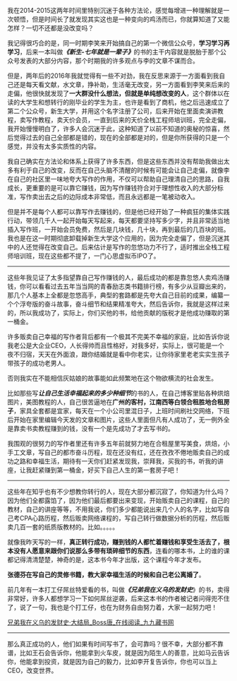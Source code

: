 <p data-pid="9iNvPM0K">我在2014-2015这两年时间里特别沉迷于各种方法论，感觉每增进一种理解就是一次顿悟，但是时间长了就发现其实这也是一种变向的鸡汤而已，你就算知道了又能怎样？一切不还都是没改变吗？</p><p data-pid="37UoFSqY">我记得很巧合的是，同一时期李笑来开始搞自己的第一个微信公众号，<b>学习学习再学习</b>，后来一本叫做<b><i>《新生-七年就是一辈子》</i></b>的书的主干内容就是脱胎于那个公众号发表的大部分内容，那个时期我的许多观点与李的文章不谋而合。</p><p data-pid="IQQOjwbu">但是，两年后的2016年我就觉得有一些不对劲，我在反思来源于一方面看到我自己还是每天看文献，水文章，挣补助，生活毫无改变，另一方面看到李笑来后来的走偏，他很快就发现了<b>一大群没什么想法，但就是单纯想改变的人</b>，这个群体以在读的大学生和想转行的刚毕业的学生为主，也许是看到了商机，他之后迅速成立了第二个公众号，新生大学，并用这个名字注册了公司，后来开始在里面卖演讲教程，卖写作教程，卖天价会员，一直到后来的天价全栈工程师培训班，完全走偏，我开始慢慢明白了，许多人会沉迷于此，这种知道了以前不知道的奥秘的惊喜，然后觉得过去的自己全部都是错的，现在的全部都是对的，但是你所获得的只是一个感觉，并没有太多实质性的内容。</p><p data-pid="Sl_--OPI">我自己确实在方法论和体系上获得了许多东西，但是这些东西并没有帮助我做出太多有利于自己的改变，反而在自己头脑不清醒的时候有可能会让自己走偏，就像李在自己的社区里一味地夸大写作的作用，不仅可以帮助自己理清自己的思路，自我成长，更重要的是可以靠它赚钱，因为写作赚钱符合对于理想性收入的大部分标准，写作卖出去之后的边际成本非常低，而且永远都是一笔被动收入。</p><p data-pid="YianI2y9">但是并不是每个人都可以靠写作去赚钱的，但是他已经开始了一种疯狂的集体实践行动，带领几千人一起开始每天写起来，每天都要坚持写多少字，并且非常适当地插入写作班，一开始会员免费，然后是几块钱，几十块，再到最后的几百块的班。我也是在这一时期彻底卸载掉新生大学这个应用的，因为完全走偏了，但是沉迷其中的人还觉得在改变自己。后来估计是写作的忽悠功力不行了，适时推出全栈工程师培训班，现在这些都不提了，一门心思虚拟币IPO了。</p><hr/><p data-pid="Oi7sfv4z">这些年我见证了太多指望靠自己写作赚钱的人，最后成功的都是靠忽悠人卖鸡汤赚钱，你可以看看过去五年当当网的青春励志类书籍排行榜，有多少从豆瓣出来的，那几个人基本上全都是忽悠高手，典型的套路都是先夸大自己目前的成果，编纂一个个浮夸版的奋斗故事，奋斗细节和结果精准夸大，然后告诉你，我就是这样过来的，所以我成功了，实际上，你们买他的书，给他贡献的版税才是他成功赚取的第一桶金。</p><p data-pid="csdC_xBn">许多贩卖自己幸福的写作者背后都有一个极其不完美不幸福的家庭，比如告诉你说我老公是大企业CEO，人长得帅而且性格好，对我多好，实际上，很可能是一个夜不归宿，天天在外面浪，跟你结婚就是看中你老实，让你待家里老老实实生孩子带孩子的成功老男人。</p><p data-pid="P7OLuNsN">否则我实在不能相信灰姑娘的故事能如此频繁地在这个物欲横流的社会发生。</p><p data-pid="VGP2tFc6">比如那些写<i><b>让自己生活幸福起来的多少种细节</b></i>的书的人，在自己博客里贴各种烘焙图片，美图教程的人，自己很苦逼地在<b>广州的客村，江南西等白领合租胜地合租房子</b>，家具全套都是宜家，每天在一个小公司里混日子，上班时间刷社交网络，下班后开始在家里编辑今天发的文章和图片，这些人里面但凡有人成功了，无一例外全是靠卖书卖教程赚到的钱，没有一个是先成功了才去写书的。</p><p data-pid="g5gmonbb">我围观的很努力的写作者里还有许多五年前就努力地在合租屋里写美食，烘焙，小手工文章，写自己的都市奋斗历程，现在还没有红，还在孜孜不倦地贩卖自己的成功之路和幸福生活，期待有一天你们赶紧发现我，崇拜我，买我的书，听我的讲座，让我赶紧赚到第一桶金，好买下自己人生的第一套房子吧！</p><hr/><p data-pid="g971lGns">这些年在知乎也有不少想教你转行的人，现在大部分都沉寂了，你知道为什么吗？因为他们全都露馅了，因为他们最后都要出来变现，开始贩卖自己的课程，自己的教材，自己的讲座等等，不用我说，你们多少都能说出来几个人的名字，比如写自己考CPA心路历程，然后贩卖网络课程的，写自己转行做数据分析的历程，然后贩卖几百一套的纸质版教材的。比如。。。。。</p><p data-pid="MV95lZnf">就像我昨天写的一样，<b>真正转行成功，赚到钱的人都忙着赚钱和享受生活去了，根本没有人愿意来跟你们说那么多带有琐碎细节的东西</b>，连看的哪本书，上的谁的课都记得清清楚楚，神奇的是，这本书今年才出版，这个课程今年才发布。</p><p data-pid="4W9QCapD"><b>张德芬在写自己的灵修书籍，教大家幸福生活的时候和自己老公离婚了</b>。</p><p data-pid="JfBYCy4E">前几年有一本打工仔屌丝特爱看的书，叫做<i><b>《兄弟我在义乌的发财史</b></i>》的书，卖得非常好，许多人都想学习一下如何屌丝逆袭，后来这本书的作者被记者问得兜不住了，说了一句，我也是个打工仔，也在为财务自由努力着，大家一起努力吧！</p><p data-pid="OIoiID6-"><a href="https://link.zhihu.com/?target=http%3A//www.99lib.net/book/5733/index.htm" class=" wrap external" target="_blank" rel="nofollow noreferrer">兄弟我在义乌的发财史·大结局_Boss唐_在线阅读_九九藏书网</a></p><hr/><p data-pid="y0bSEGuv">那么真正成功的人，他们如果有时间写书了，会可靠吗？很不幸，大部分都不靠谱，比如王石会告诉你，他能拿到火车皮，就是因为陌生人的善意，比如马云告诉你，他能拿到投资，就是因为自己的毅力，比如李开复告诉你，你也可以当上CEO，改变世界。</p>